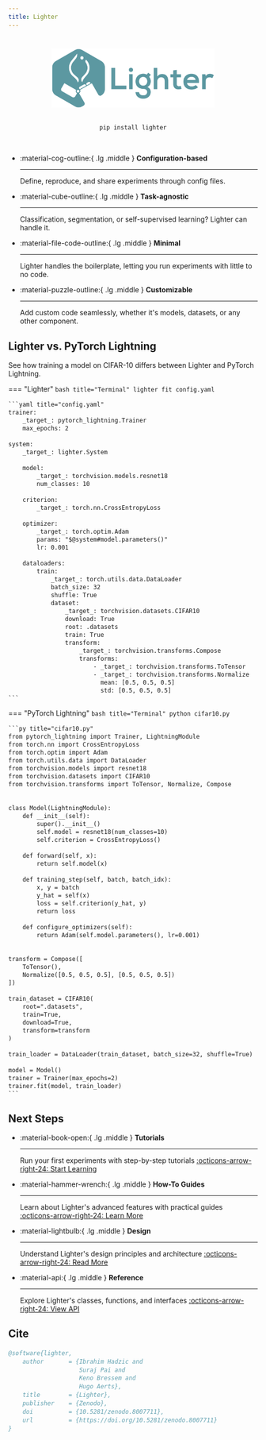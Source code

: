 ```yaml
---
title: Lighter
---
```


<!-- Fake title -->
#

<style>
    /* Remove content from the left bar (otherwise there's "Home" just sitting there) */
    .md-nav--primary {
    display: none;
    }
</style>


<!-- Logo -->
<div style="display: flex; justify-content: center;"><img src="assets/images/lighter_banner.png" style="width:65%;"/></div>

<!-- pip install -->
<div style="width:65%; margin:auto; text-align:center">
</br>

```bash
pip install lighter
```
</div>
</br>

<!-- Body -->


<div class="grid cards" markdown>

-   :material-cog-outline:{ .lg .middle }  __Configuration-based__

    ---

    Define, reproduce, and share experiments through config files.

-   :material-cube-outline:{ .lg .middle }  __Task-agnostic__

    ---

    Classification, segmentation, or self-supervised learning? Lighter can handle it.

-   :material-file-code-outline:{ .lg .middle }  __Minimal__

    ---

    Lighter handles the boilerplate, letting you run experiments with little to no code.

-   :material-puzzle-outline:{ .lg .middle }  __Customizable__

    ---

    Add custom code seamlessly, whether it's models, datasets, or any other component.

</div>


## Lighter vs. PyTorch Lightning

See how training a model on CIFAR-10 differs between Lighter and PyTorch Lightning.

=== "Lighter"
    ```bash title="Terminal"
    lighter fit config.yaml
    ```

    ```yaml title="config.yaml"
    trainer:
        _target_: pytorch_lightning.Trainer
        max_epochs: 2

    system:
        _target_: lighter.System

        model:
            _target_: torchvision.models.resnet18
            num_classes: 10

        criterion:
            _target_: torch.nn.CrossEntropyLoss

        optimizer:
            _target_: torch.optim.Adam
            params: "$@system#model.parameters()"
            lr: 0.001

        dataloaders:
            train:
                _target_: torch.utils.data.DataLoader
                batch_size: 32
                shuffle: True
                dataset:
                    _target_: torchvision.datasets.CIFAR10
                    download: True
                    root: .datasets
                    train: True
                    transform:
                        _target_: torchvision.transforms.Compose
                        transforms:
                            - _target_: torchvision.transforms.ToTensor
                            - _target_: torchvision.transforms.Normalize
                              mean: [0.5, 0.5, 0.5]
                              std: [0.5, 0.5, 0.5]
    ```

=== "PyTorch Lightning"
    ```bash title="Terminal"
    python cifar10.py
    ```

    ```py title="cifar10.py"
    from pytorch_lightning import Trainer, LightningModule
    from torch.nn import CrossEntropyLoss
    from torch.optim import Adam
    from torch.utils.data import DataLoader
    from torchvision.models import resnet18
    from torchvision.datasets import CIFAR10
    from torchvision.transforms import ToTensor, Normalize, Compose


    class Model(LightningModule):
        def __init__(self):
            super().__init__()
            self.model = resnet18(num_classes=10)
            self.criterion = CrossEntropyLoss()
        
        def forward(self, x):
            return self.model(x)
        
        def training_step(self, batch, batch_idx):
            x, y = batch
            y_hat = self(x)
            loss = self.criterion(y_hat, y)
            return loss
        
        def configure_optimizers(self):
            return Adam(self.model.parameters(), lr=0.001)


    transform = Compose([
        ToTensor(),
        Normalize([0.5, 0.5, 0.5], [0.5, 0.5, 0.5])
    ])

    train_dataset = CIFAR10(
        root=".datasets",
        train=True,
        download=True,
        transform=transform
    )

    train_loader = DataLoader(train_dataset, batch_size=32, shuffle=True)

    model = Model()
    trainer = Trainer(max_epochs=2)
    trainer.fit(model, train_loader)
    ```

## Next Steps

<div class="grid cards" markdown>

-   :material-book-open:{ .lg .middle }  __Tutorials__

    ---

    Run your first experiments with step-by-step tutorials
    [:octicons-arrow-right-24: Start Learning](tutorials/01_configuration_basics.md)

-   :material-hammer-wrench:{ .lg .middle }  __How-To Guides__
    
    ---
    
    Learn about Lighter's advanced features with practical guides
    [:octicons-arrow-right-24: Learn More](how-to/01_custom_project_modules.md)

-   :material-lightbulb:{ .lg .middle }  __Design__

    ---

    Understand Lighter's design principles and architecture
    [:octicons-arrow-right-24: Read More](design/01_overview.md)

-   :material-api:{ .lg .middle }  __Reference__
    
    ---
    
    Explore Lighter's classes, functions, and interfaces
    [:octicons-arrow-right-24: View API](reference/)

</div>
 

## Cite

```bibtex
@software{lighter,
    author       = {Ibrahim Hadzic and
                    Suraj Pai and
                    Keno Bressem and
                    Hugo Aerts},
    title        = {Lighter},
    publisher    = {Zenodo},
    doi          = {10.5281/zenodo.8007711},
    url          = {https://doi.org/10.5281/zenodo.8007711}
}
```